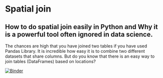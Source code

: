 # Spatial join

## How to do spatial join easily in Python and Why it is a powerful tool often ignored in data science.

The chances are high that you have joined two tables if you have used Pandas Library. It is incredible how easy it is to combine two different datasets that share columns. But do you know that there is an easy way to join tables (DataFrames) based on locations?

[![Binder](https://mybinder.org/badge_logo.svg)](https://mybinder.org/v2/gh/shakasom/spatial-join/master)

